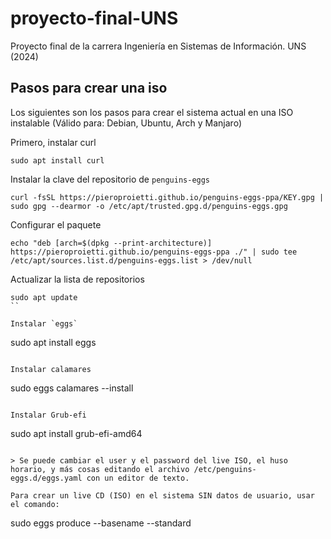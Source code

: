 # proyecto-final-UNS
Proyecto final de la carrera Ingeniería en Sistemas de Información. UNS (2024)

## Pasos para crear una iso
Los siguientes son los pasos para crear el sistema actual en una ISO instalable (Válido para: Debian, Ubuntu, Arch y Manjaro)

Primero, instalar curl

```
sudo apt install curl
```

Instalar la clave del repositorio de `penguins-eggs`

```
curl -fsSL https://pieroproietti.github.io/penguins-eggs-ppa/KEY.gpg | sudo gpg --dearmor -o /etc/apt/trusted.gpg.d/penguins-eggs.gpg
```

Configurar el paquete

```
echo "deb [arch=$(dpkg --print-architecture)] https://pieroproietti.github.io/penguins-eggs-ppa ./" | sudo tee /etc/apt/sources.list.d/penguins-eggs.list > /dev/null
```

Actualizar la lista de repositorios

```
sudo apt update
``

Instalar `eggs`

```
sudo apt install eggs
```

Instalar calamares

```
sudo eggs calamares --install
```

Instalar Grub-efi

```
sudo apt install grub-efi-amd64
```

> Se puede cambiar el user y el password del live ISO, el huso horario, y más cosas editando el archivo /etc/penguins-eggs.d/eggs.yaml con un editor de texto.

Para crear un live CD (ISO) en el sistema SIN datos de usuario, usar el comando:

```
sudo eggs produce --basename <NOMBRE> --standard
```



